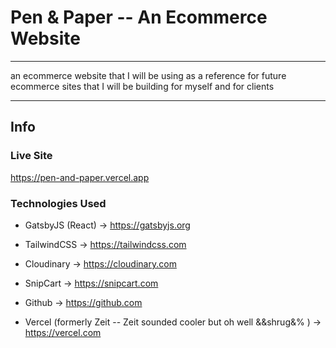 # Pen & Paper -- An Ecommerce Website

---

an ecommerce website that I will be using as a reference for future ecommerce sites that I will be building for myself and for clients

---

## Info

### Live Site

<https://pen-and-paper.vercel.app>

### Technologies Used

- GatsbyJS (React) -> <https://gatsbyjs.org>

- TailwindCSS -> <https://tailwindcss.com>

- Cloudinary -> <https://cloudinary.com>

- SnipCart -> <https://snipcart.com>

- Github -> <https://github.com>

- Vercel (formerly Zeit -- Zeit sounded cooler but oh well &&shrug&% ) -> <https://vercel.com>
